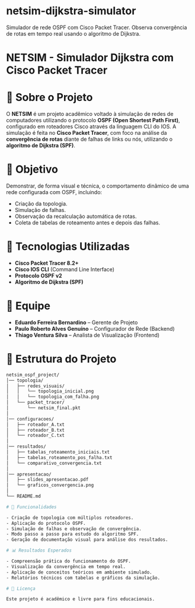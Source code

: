 # netsim-dijkstra-simulator
Simulador de rede OSPF com Cisco Packet Tracer. Observa convergência de rotas em tempo real usando o algoritmo de Dijkstra.

# NETSIM - Simulador Dijkstra com Cisco Packet Tracer

# 📌 Sobre o Projeto

O **NETSIM** é um projeto acadêmico voltado à simulação de redes de computadores utilizando o protocolo **OSPF (Open Shortest Path First)**, configurado em roteadores Cisco através da linguagem CLI do IOS. A simulação é feita no **Cisco Packet Tracer**, com foco na análise da **convergência de rotas** diante de falhas de links ou nós, utilizando o **algoritmo de Dijkstra (SPF)**.

# 🎯 Objetivo

Demonstrar, de forma visual e técnica, o comportamento dinâmico de uma rede configurada com OSPF, incluindo:
- Criação da topologia.
- Simulação de falhas.
- Observação da recalculação automática de rotas.
- Coleta de tabelas de roteamento antes e depois das falhas.

# 🔧 Tecnologias Utilizadas

- **Cisco Packet Tracer 8.2+**  
- **Cisco IOS CLI** (Command Line Interface)  
- **Protocolo OSPF v2**  
- **Algoritmo de Dijkstra (SPF)**

# 👥 Equipe

- **Eduardo Ferreira Bernardino** – Gerente de Projeto  
- **Paulo Roberto Alves Genuíno** – Configurador de Rede (Backend)  
- **Thiago Ventura Silva** – Analista de Visualização (Frontend)  

# 📁 Estrutura do Projeto

```bash
netsim_ospf_project/
│── topologia/
│   ├── redes_visuais/
│   │   └── topologia_inicial.png
│   │   └── topologia_com_falha.png
│   └── packet_tracer/
│       └── netsim_final.pkt
│
│── configuracoes/
│   ├── roteador_A.txt
│   ├── roteador_B.txt
│   └── roteador_C.txt
│
│── resultados/
│   ├── tabelas_roteamento_iniciais.txt
│   ├── tabelas_roteamento_pos_falha.txt
│   └── comparativo_convergencia.txt
│
│── apresentacao/
│   ├── slides_apresentacao.pdf
│   └── graficos_convergencia.png
│
└── README.md

# 🚀 Funcionalidades

- Criação de topologia com múltiplos roteadores.
- Aplicação do protocolo OSPF.
- Simulação de falhas e observação de convergência.
- Modo passo a passo para estudo do algoritmo SPF.
- Geração de documentação visual para análise dos resultados.

# 📊 Resultados Esperados

- Compreensão prática do funcionamento do OSPF.
- Visualização da convergência em tempo real.
- Aplicação de conceitos teóricos em ambiente simulado.
- Relatórios técnicos com tabelas e gráficos da simulação.

# 📜 Licença

Este projeto é acadêmico e livre para fins educacionais.
